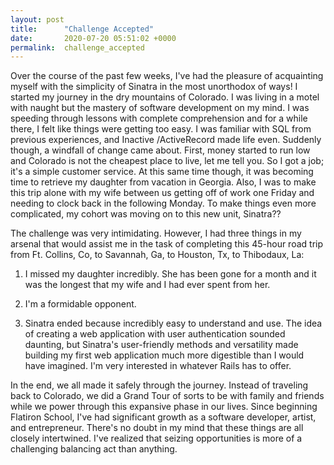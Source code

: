```yaml
---
layout: post
title:      "Challenge Accepted"
date:       2020-07-20 05:51:02 +0000
permalink:  challenge_accepted
---
```


Over the course of the past few weeks, I've had the pleasure of acquainting myself with the simplicity of Sinatra in the most unorthodox of ways! I started my journey in the dry mountains of Colorado. I was living in a motel with naught but the mastery of software development on my mind. I was speeding through lessons with complete comprehension and for a while there, I felt like things were getting too easy. I was familiar with SQL from previous experiences, and Inactive /ActiveRecord made life even. Suddenly though, a windfall of change came about. First, money started to run low and Colorado is not the cheapest place to live, let me tell you. So I got a job; it's a simple customer service. At this same time though, it was becoming time to retrieve my daughter from vacation in Georgia. Also, I was to make this trip alone with my wife between us getting off of work one Friday and needing to clock back in the following Monday. To make things even more complicated, my cohort was moving on to this new unit, Sinatra??

The challenge was very intimidating. However, I had three things in my arsenal that would assist me in the task of completing this 45-hour road trip from Ft. Collins, Co, to Savannah, Ga, to Houston, Tx, to Thibodaux, La:

1. I missed my daughter incredibly. She has been gone for a month and it was the longest that my wife and I had ever spent from her.

2. I'm a formidable opponent.

3. Sinatra ended because incredibly easy to understand and use. The idea of creating a web application with user authentication sounded daunting, but Sinatra's user-friendly methods and versatility made building my first web application much more digestible than I would have imagined. I'm very interested in whatever Rails has to offer.

In the end, we all made it safely through the journey. Instead of traveling back to Colorado, we did a Grand Tour of sorts to be with family and friends while we power through this expansive phase in our lives. Since beginning Flatiron School, I've had significant growth as a software developer, artist, and entrepreneur. There's no doubt in my mind that these things are all closely intertwined. I've realized that seizing opportunities is more of a challenging balancing act than anything.
